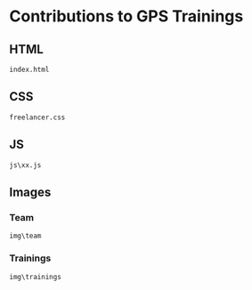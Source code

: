 # Contributions to GPS Trainings

## HTML
`index.html`

## CSS
`freelancer.css`

## JS
`js\xx.js`

## Images 

### Team
`img\team`

### Trainings
`img\trainings`
